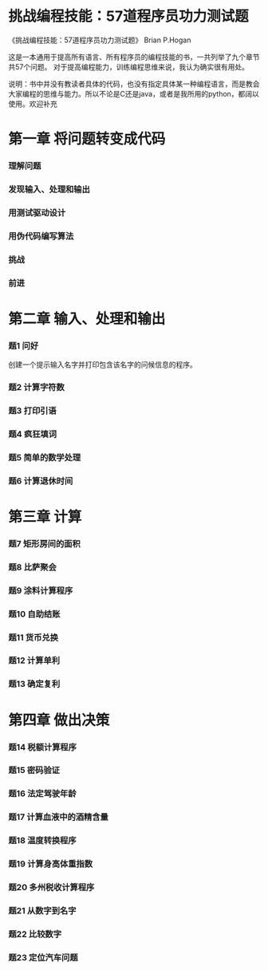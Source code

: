 # 挑战编程技能：57道程序员功力测试题

《挑战编程技能：57道程序员功力测试题》
Brian P.Hogan

这是一本通用于提高所有语言、所有程序员的编程技能的书，一共列举了九个章节共57个问题。
对于提高编程能力，训练编程思维来说，我认为确实很有用处。

说明：书中并没有教读者具体的代码，也没有指定具体某一种编程语言，而是教会大家编程的思维与能力。所以不论是C还是java，或者是我所用的python，都阔以使用。欢迎补充

# 第一章   将问题转变成代码

### 理解问题

### 发现输入、处理和输出

### 用测试驱动设计

### 用伪代码编写算法

### 挑战

### 前进

# 第二章   输入、处理和输出

### 题1 问好

创建一个提示输入名字并打印包含该名字的问候信息的程序。

### 题2 计算字符数

### 题3 打印引语

### 题4 疯狂填词

### 题5 简单的数学处理

### 题6 计算退休时间


# 第三章   计算

### 题7 矩形房间的面积

### 题8 比萨聚会

### 题9 涂料计算程序

### 题10 自助结账

### 题11 货币兑换

### 题12 计算单利

### 题13 确定复利

# 第四章   做出决策

### 题14 税额计算程序

### 题15 密码验证

### 题16 法定驾驶年龄

### 题17 计算血液中的酒精含量

### 题18 温度转换程序

### 题19 计算身高体重指数

### 题20 多州税收计算程序

### 题21 从数字到名字

### 题22 比较数字

### 题23 定位汽车问题

